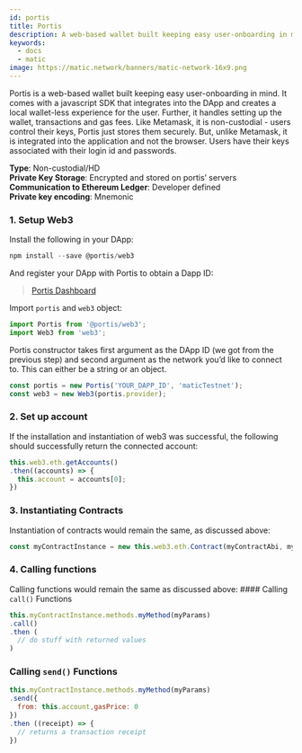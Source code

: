 ```yaml
---
id: portis
title: Portis
description: A web-based wallet built keeping easy user-onboarding in mind.
keywords:
  - docs
  - matic
image: https://matic.network/banners/matic-network-16x9.png 
---
```

Portis is a web-based wallet built keeping easy user-onboarding in mind. It comes with a javascript SDK that integrates into the DApp and creates a local wallet-less experience for the user. Further, it handles setting up the wallet, transactions and gas fees. Like Metamask, it is non-custodial - users control their keys, Portis just stores them securely. But, unlike Metamask, it is integrated into the application and not the browser. Users have their keys associated with their login id and passwords.

**Type**: Non-custodial/HD <br/>
**Private Key Storage**: Encrypted and stored on portis’ servers <br/>
**Communication to Ethereum Ledger**: Developer defined <br/>
**Private key encoding**: Mnemonic<br/>

### 1. Setup Web3

Install the following in your DApp:
```js
npm install --save @portis/web3
```

And register your DApp with Portis to obtain a Dapp ID: 
> [Portis Dashboard](https://dashboard.portis.io/)

Import `portis` and `web3` object:

```js
import Portis from '@portis/web3';
import Web3 from 'web3';
```
Portis constructor takes first argument as the DApp ID (we got from the previous step) and second argument as the network you’d like to connect to. This can either be a string or an object.
```js
const portis = new Portis('YOUR_DAPP_ID', 'maticTestnet');
const web3 = new Web3(portis.provider);
```
### 2. Set up account

If the installation and instantiation of web3 was successful, the following should successfully return the connected account:
```js
this.web3.eth.getAccounts()
.then((accounts) => {
  this.account = accounts[0];
})
```
### 3. Instantiating Contracts

Instantiation of contracts would remain the same, as discussed above:
```js
const myContractInstance = new this.web3.eth.Contract(myContractAbi, myContractAddress)
```
### 4. Calling functions

Calling functions would remain the same as discussed above: #### Calling `call()` Functions
```js
this.myContractInstance.methods.myMethod(myParams)
.call()
.then (
  // do stuff with returned values
)
```
### Calling `send()` Functions
```js
this.myContractInstance.methods.myMethod(myParams)
.send({
  from: this.account,gasPrice: 0
})
.then ((receipt) => {
  // returns a transaction receipt
})
```